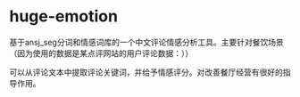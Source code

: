 # huge-emotion
基于ansj_seg分词和情感词库的一个中文评论情感分析工具。主要针对餐饮场景（因为使用的数据是某点评网站的用户评论数据：））


可以从评论文本中提取评论关键词，并给予情感评分。对改善餐厅经营有很好的指导作用。

